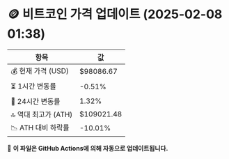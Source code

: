 # 🪙 비트코인 가격 업데이트 (2025-02-08 01:38)

| 항목                | 값 |
|--------------------|----------------|
| 💰 현재 가격 (USD) | $98086.67 |
| ⏳ 1시간 변동률    | -0.51% |
| 📆 24시간 변동률   | 1.32% |
| 🔝 역대 최고가 (ATH) | $109021.48 |
| 📉 ATH 대비 하락률 | -10.01% |

🔄 **이 파일은 GitHub Actions에 의해 자동으로 업데이트됩니다.**
